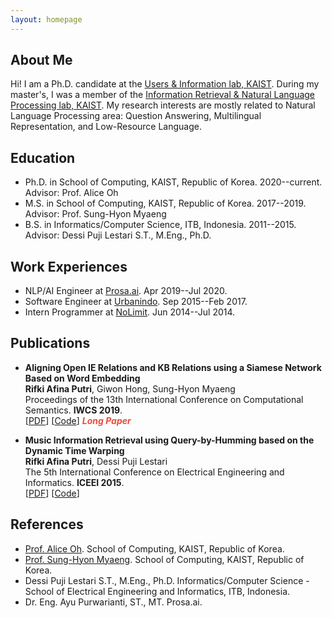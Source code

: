 ```yaml
---
layout: homepage
---
```


## About Me

Hi! I am a Ph.D. candidate at the [Users & Information lab, KAIST](https://uilab.kaist.ac.kr/). During my master's, I was a member of the [Information Retrieval & Natural Language Processing lab, KAIST](http://ir.kaist.ac.kr/). My research interests are mostly related to Natural Language Processing area: Question Answering, Multilingual Representation, and Low-Resource Language.


## Education
- Ph.D. in School of Computing, KAIST, Republic of Korea. 2020--current.
  <br>
  Advisor: Prof. Alice Oh
- M.S. in School of Computing, KAIST, Republic of Korea. 2017--2019.
  <br>
  Advisor: Prof. Sung-Hyon Myaeng
- B.S. in Informatics/Computer Science, ITB, Indonesia. 2011--2015.
  <br>
  Advisor: Dessi Puji Lestari S.T., M.Eng., Ph.D.


## Work Experiences
- NLP/AI Engineer at [Prosa.ai](https://prosa.ai/). Apr 2019--Jul 2020.
- Software Engineer at [Urbanindo](https://urbanindo.com/). Sep 2015--Feb 2017.
- Intern Programmer at [NoLimit](https://nolimit.id/). Jun 2014--Jul 2014.


## Publications

- **Aligning Open IE Relations and KB Relations using a Siamese Network Based on Word Embedding**
  <br>
  **Rifki Afina Putri**, Giwon Hong, Sung-Hyon Myaeng
  <br>
  Proceedings of the 13th International Conference on Computational Semantics. **IWCS 2019**.
  <br>
  [[PDF](https://www.aclweb.org/anthology/W19-0412.pdf)] [[Code](https://github.com/rifkiaputri/Relation-Aligner)] <strong><i style="color:#e74d3c">Long Paper</i></strong>
  
- **Music Information Retrieval using Query-by-Humming based on the Dynamic Time Warping**
  <br>
  **Rifki Afina Putri**, Dessi Puji Lestari
  <br>
  The 5th International Conference on Electrical Engineering and Informatics. **ICEEI 2015**.
  <br>
  [[PDF](https://ieeexplore.ieee.org/document/7352471)] [[Code](https://github.com/rifkiaputri/MidiMatcher)]


## References

- [Prof. Alice Oh](https://aliceoh9.github.io/). School of Computing, KAIST, Republic of Korea.
- [Prof. Sung-Hyon Myaeng](http://ir.kaist.ac.kr/member/professor/). School of Computing, KAIST, Republic of Korea.
- Dessi Puji Lestari S.T., M.Eng., Ph.D. Informatics/Computer Science - School of Electrical Engineering and Informatics, ITB, Indonesia.
- Dr. Eng. Ayu Purwarianti, ST., MT. Prosa.ai.
